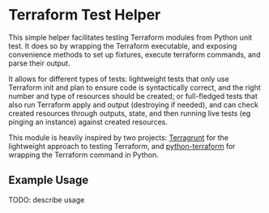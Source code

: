 # Terraform Test Helper

This simple helper facilitates testing Terraform modules from Python unit test. It does so by wrapping the Terraform executable, and exposing convenience methods to set up fixtures, execute terraform commands, and parse their output.

It allows for different types of tests: lightweight tests that only use Terraform init and plan to ensure code is syntactically correct, and the right number and type of resources should be created; or full-fledged tests that also run Terraform apply and output (destroying if needed), and can check created resources through outputs, state, and then running live tests (eg pinging an instance) against created resources.

This module is heavily inspired by two projects: [Terragrunt](https://github.com/gruntwork-io/terragrunt) for the lightweight approach to testing Terraform, and [python-terraform](https://github.com/beelit94/python-terraform) for wrapping the Terraform command in Python.

## Example Usage

TODO: describe usage
